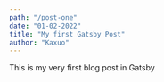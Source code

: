 ```yaml
---
path: "/post-one"
date: "01-02-2022"
title: "My first Gatsby Post"
author: "Kaxuo"
---
```


This is my very first blog post in Gatsby
